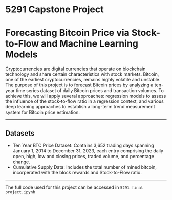 # 5291 Capstone Project

# Forecasting Bitcoin Price via Stock-to-Flow and Machine Learning Models

Cryptocurrencies are digital currencies that operate on blockchain technology and share certain characteristics with stock markets. Bitcoin, one of the earliest cryptocurrencies, remains highly volatile and unstable. The purpose of this project is to forecast Bitcoin prices by analyzing a ten-year time series dataset of daily Bitcoin prices and transaction volumes. To achieve this, we will apply several approaches: regression models to assess the influence of the stock-to-flow ratio in a regression context, and various deep learning approaches to establish a long-term trend measurement system for Bitcoin price estimation.

---

## Datasets

- Ten Year BTC Price Dataset: Contains 3,652 trading days spanning January 1, 2014 to December 31, 2023, each entry comprising the daily open, high, low and closing prices, traded volume, and percentage change.
- Cumulative Supply Data: Includes the total number of mined bitcoin, incorperated with the block rewards and Stock-to-Flow ratio.

---

The full code used for this project can be accessed in `5291 final project.ipynb`

